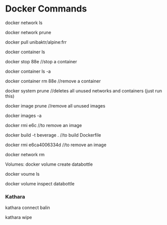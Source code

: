 # Docker Commands


docker network ls

docker network prune

docker pull unibaktr/alpine:frr

docker container ls

docker stop 88e   //stop a container

docker container ls -a

docker container rm 88e  //remove a container

docker system prune //deletes all unused networks and containers (just run this)

docker image prune //remove all unused images

docker images -a 

docker rmi e6c //to remove an image

docker build -t beverage . //to build Dockerfile

docker rmi e6ca4006334d //to remove an image

docker network rm 

Volumes:
docker volume create databottle

docker voume ls

docker volume inspect databottle

### Kathara

kathara connect balin

kathara wipe

